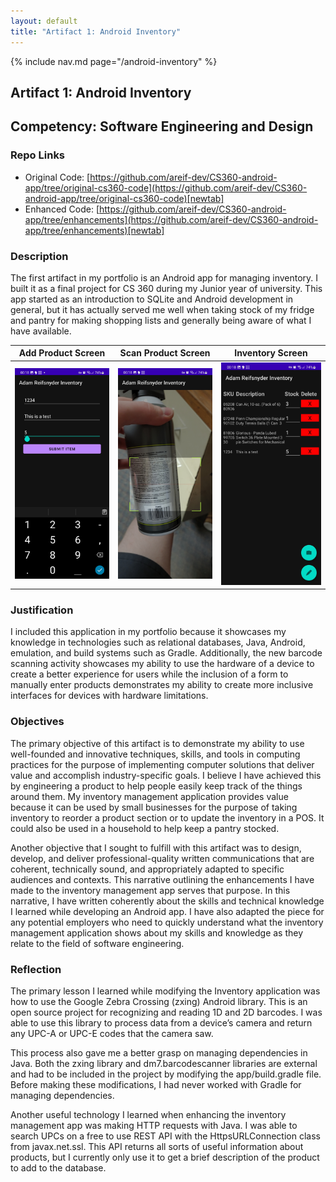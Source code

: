 ```yaml
---
layout: default
title: "Artifact 1: Android Inventory"
---
```


{% include nav.md page="/android-inventory" %}

## Artifact 1: Android Inventory

## Competency: Software Engineering and Design

### Repo Links

- Original Code: [https://github.com/areif-dev/CS360-android-app/tree/original-cs360-code](https://github.com/areif-dev/CS360-android-app/tree/original-cs360-code)[newtab]
- Enhanced Code: [https://github.com/areif-dev/CS360-android-app/tree/enhancements](https://github.com/areif-dev/CS360-android-app/tree/enhancements)[newtab]

### Description

The first artifact in my portfolio is an Android app for managing inventory. I built it as a final project for CS 360 during my Junior year of university. This app started as an introduction to SQLite and Android development in general, but it has actually served me well when taking stock of my fridge and pantry for making shopping lists and generally being aware of what I have available.

|                Add Product Screen                |             Scan Product Screen             |                     Inventory Screen                     |
| :----------------------------------------------: | :-----------------------------------------: | :------------------------------------------------------: |
| ![add_product_screen](/assets/imgs/add_item.jpg) | ![scanner_screen](/assets/imgs/scanner.jpg) | ![inventory_screen](/assets/imgs/inventory_listings.jpg) |

### Justification

I included this application in my portfolio because it showcases my knowledge in technologies such as relational databases, Java, Android, emulation, and build systems such as Gradle. Additionally, the new barcode scanning activity showcases my ability to use the hardware of a device to create a better experience for users while the inclusion of a form to manually enter products demonstrates my ability to create more inclusive interfaces for devices with hardware limitations.

### Objectives

The primary objective of this artifact is to demonstrate my ability to use well-founded and innovative techniques, skills, and tools in computing practices for the purpose of implementing computer solutions that deliver value and accomplish industry-specific goals. I believe I have achieved this by engineering a product to help people easily keep track of the things around them. My inventory management application provides value because it can be used by small businesses for the purpose of taking inventory to reorder a product section or to update the inventory in a POS. It could also be used in a household to help keep a pantry stocked.

Another objective that I sought to fulfill with this artifact was to design, develop, and deliver professional-quality written communications that are coherent, technically sound, and appropriately adapted to specific audiences and contexts. This narrative outlining the enhancements I have made to the inventory management app serves that purpose. In this narrative, I have written coherently about the skills and technical knowledge I learned while developing an Android app. I have also adapted the piece for any potential employers who need to quickly understand what the inventory management application shows about my skills and knowledge as they relate to the field of software engineering.

### Reflection

The primary lesson I learned while modifying the Inventory application was how to use the Google Zebra Crossing (zxing) Android library. This is an open source project for recognizing and reading 1D and 2D barcodes. I was able to use this library to process data from a device’s camera and return any UPC-A or UPC-E codes that the camera saw.

This process also gave me a better grasp on managing dependencies in Java. Both the zxing library and dm7.barcodescanner libraries are external and had to be included in the project by modifying the app/build.gradle file. Before making these modifications, I had never worked with Gradle for managing dependencies.

Another useful technology I learned when enhancing the inventory management app was making HTTP requests with Java. I was able to search UPCs on a free to use REST API with the HttpsURLConnection class from javax.net.ssl. This API returns all sorts of useful information about products, but I currently only use it to get a brief description of the product to add to the database.
